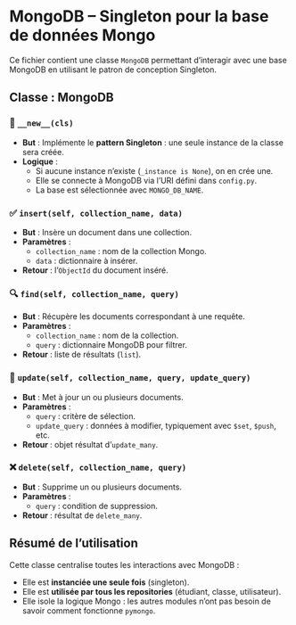 # MongoDB – Singleton pour la base de données Mongo

Ce fichier contient une classe `MongoDB` permettant d’interagir avec une base MongoDB en utilisant le patron de conception Singleton.

## Classe : MongoDB

### 🔁 `__new__(cls)`
- **But** : Implémente le **pattern Singleton** : une seule instance de la classe sera créée.
- **Logique** :
  - Si aucune instance n’existe (`_instance is None`), on en crée une.
  - Elle se connecte à MongoDB via l’URI défini dans `config.py`.
  - La base est sélectionnée avec `MONGO_DB_NAME`.

### ✅ `insert(self, collection_name, data)`
- **But** : Insère un document dans une collection.
- **Paramètres** :
  - `collection_name` : nom de la collection Mongo.
  - `data` : dictionnaire à insérer.
- **Retour** : l’`ObjectId` du document inséré.

### 🔍 `find(self, collection_name, query)`
- **But** : Récupère les documents correspondant à une requête.
- **Paramètres** :
  - `collection_name` : nom de la collection.
  - `query` : dictionnaire MongoDB pour filtrer.
- **Retour** : liste de résultats (`list`).

### 🔄 `update(self, collection_name, query, update_query)`
- **But** : Met à jour un ou plusieurs documents.
- **Paramètres** :
  - `query` : critère de sélection.
  - `update_query` : données à modifier, typiquement avec `$set`, `$push`, etc.
- **Retour** : objet résultat d’`update_many`.

### ❌ `delete(self, collection_name, query)`
- **But** : Supprime un ou plusieurs documents.
- **Paramètres** :
  - `query` : condition de suppression.
- **Retour** : résultat de `delete_many`.

## Résumé de l’utilisation

Cette classe centralise toutes les interactions avec MongoDB :
- Elle est **instanciée une seule fois** (singleton).
- Elle est **utilisée par tous les repositories** (étudiant, classe, utilisateur).
- Elle isole la logique Mongo : les autres modules n’ont pas besoin de savoir comment fonctionne `pymongo`.

